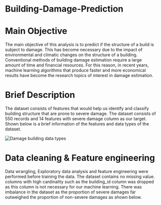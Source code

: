# Building-Damage-Prediction
# Main Objective
The main objective of this analysis is to predict if the structure of a build is subject to damage. This has become necessary due to the impact of environmental and climatic changes on the structure of a building. Conventional methods of building damage estimation require a large amount of time and financial resources. For this reason, in recent years, machine learning algorithms that produce faster and more economical results have become the research topics of interest in damage estimation.
# Brief Description
The dataset consists of features that would help us identify and classify building structure that are prone to severe damage. The dataset consists of 550 records and 14 features with severe damage column as our target. Shown below is a brief information of the features and data types of the dataset.

![Damage building data types](https://github.com/DannyRukks/Building-Damage-Prediction/assets/97890440/e487ee7b-2215-4b6a-a5e5-84939d998371)

# Data cleaning & Feature engineering
Data wrangling, Exploratory data analysis and feature engineering were performed before training the data. The dataset contains no missing value. columns with high cardinality such as the building_id column was dropped as this column is not necessary for our machine learning. There was imbalance in the dataset as the proportion of severe damages far outweighed the proportion of non-severe damages as shown below.

